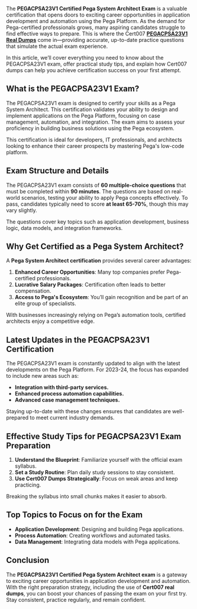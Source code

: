 <p>The <strong>PEGACPSA23V1 Certified Pega System Architect Exam</strong> is a valuable certification that opens doors to exciting career opportunities in application development and automation using the Pega Platform. As the demand for Pega-certified professionals grows, many aspiring candidates struggle to find effective ways to prepare. This is where the Cert007 <a href="https://www.cert007.com/exam/pegacpsa23v1/"><strong>PEGACPSA23V1 Real Dumps</strong></a> come in&mdash;providing accurate, up-to-date practice questions that simulate the actual exam experience.</p>

<p>In this article, we&rsquo;ll cover everything you need to know about the PEGACPSA23V1 exam, offer practical study tips, and explain how Cert007 dumps can help you achieve certification success on your first attempt.</p>

<h2><strong>What is the PEGACPSA23V1 Exam?</strong></h2>

<p>The PEGACPSA23V1 exam is designed to certify your skills as a Pega System Architect. This certification validates your ability to design and implement applications on the Pega Platform, focusing on case management, automation, and integration. The exam aims to assess your proficiency in building business solutions using the Pega ecosystem.</p>

<p>This certification is ideal for developers, IT professionals, and architects looking to enhance their career prospects by mastering Pega&#39;s low-code platform.</p>

<h2><strong>Exam Structure and Details</strong></h2>

<p>The PEGACPSA23V1 exam consists of <strong>60 multiple-choice questions</strong> that must be completed within <strong>90 minutes</strong>. The questions are based on real-world scenarios, testing your ability to apply Pega concepts effectively. To pass, candidates typically need to score <strong>at least 65-70%</strong>, though this may vary slightly.</p>

<p>The questions cover key topics such as application development, business logic, data models, and integration frameworks.</p>

<h2><strong>Why Get Certified as a Pega System Architect?</strong></h2>

<p>A <strong>Pega System Architect certification</strong> provides several career advantages:</p>

<ol>
	<li><strong>Enhanced Career Opportunities</strong>: Many top companies prefer Pega-certified professionals.</li>
	<li><strong>Lucrative Salary Packages</strong>: Certification often leads to better compensation.</li>
	<li><strong>Access to Pega&#39;s Ecosystem</strong>: You&rsquo;ll gain recognition and be part of an elite group of specialists.</li>
</ol>

<p>With businesses increasingly relying on Pega&rsquo;s automation tools, certified architects enjoy a competitive edge.</p>

<h2><strong>Latest Updates in the PEGACPSA23V1 Certification</strong></h2>

<p>The PEGACPSA23V1 exam is constantly updated to align with the latest developments on the Pega Platform. For 2023-24, the focus has expanded to include new areas such as:</p>

<ul>
	<li><strong>Integration with third-party services.</strong></li>
	<li><strong>Enhanced process automation capabilities.</strong></li>
	<li><strong>Advanced case management techniques.</strong></li>
</ul>

<p>Staying up-to-date with these changes ensures that candidates are well-prepared to meet current industry demands.</p>

<h2><strong>Effective Study Tips for PEGACPSA23V1 Exam Preparation</strong></h2>

<ol>
	<li><strong>Understand the Blueprint</strong>: Familiarize yourself with the official exam syllabus.</li>
	<li><strong>Set a Study Routine</strong>: Plan daily study sessions to stay consistent.</li>
	<li><strong>Use Cert007 Dumps Strategically</strong>: Focus on weak areas and keep practicing.</li>
</ol>

<p>Breaking the syllabus into small chunks makes it easier to absorb.</p>

<h2><strong>Top Topics to Focus on for the Exam</strong></h2>

<ul>
	<li><strong>Application Development</strong>: Designing and building Pega applications.</li>
	<li><strong>Process Automation</strong>: Creating workflows and automated tasks.</li>
	<li><strong>Data Management</strong>: Integrating data models with Pega applications.</li>
</ul>

<h2><strong>Conclusion</strong></h2>

<p>The <strong>PEGACPSA23V1 Certified Pega System Architect exam</strong> is a gateway to exciting career opportunities in application development and automation. With the right preparation strategy, including the use of <strong>Cert007 real dumps</strong>, you can boost your chances of passing the exam on your first try. Stay consistent, practice regularly, and remain confident.</p>

<p><!-- notionvc: 91b2fc94-925c-4289-8743-363f68b2dad5 --></p>
